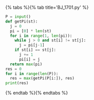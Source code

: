 {% tabs %}{% tab title='BJ_1701.py' %}

```py
P = input()
def getPi(st):
  j = 0
  pi = [0] * len(st)
  for i in range(1, len(pi)):
    while j > 0 and st[i] != st[j]:
      j = pi[j-1]
    if st[i] == st[j]:
      j += 1
      pi[i] = j
  return max(pi)
res = 0
for i in range(len(P)):
  res = max(getPi(P[i:]), res)
print(res)
```

{% endtab %}{% endtabs %}
